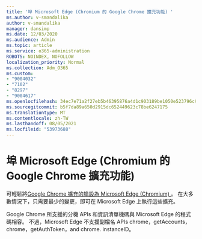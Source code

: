 ```yaml
---
title: '埠 Microsoft Edge (Chromium 的 Google Chrome 擴充功能) '
ms.author: v-smandalika
author: v-smandalika
manager: dansimp
ms.date: 12/03/2020
ms.audience: Admin
ms.topic: article
ms.service: o365-administration
ROBOTS: NOINDEX, NOFOLLOW
localization_priority: Normal
ms.collection: Adm_O365
ms.custom:
- "9004032"
- "7102"
- "8297"
- "9004617"
ms.openlocfilehash: 34ec7e71a2f27eb5b46395876a4d1c903189be1050e523796c9f2a817c20aaa0
ms.sourcegitcommit: b5f7da89a650d2915dc652449623c78be6247175
ms.translationtype: MT
ms.contentlocale: zh-TW
ms.lasthandoff: 08/05/2021
ms.locfileid: "53973688"
---
```

# <a name="port-google-chrome-extensions-to-microsoft-edge-chromium"></a>埠 Microsoft Edge (Chromium 的 Google Chrome 擴充功能) 

可輕鬆將[Google Chrome 擴充的埠設為 Microsoft Edge (Chromium) ](https://docs.microsoft.com/microsoft-edge/extensions-chromium/developer-guide/port-chrome-extension)。 在大多數情況下，只需要最少的變更，即可在 Microsoft Edge 上執行這些擴充。

Google Chrome 所支援的分機 APIs 和資訊清單機碼與 Microsoft Edge 的程式碼相容。 不過，Microsoft Edge 不支援副檔名 APIs chrome，getAccounts，chrome，getAuthToken，and chrome. instanceID。